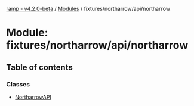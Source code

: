 [ramp - v4.2.0-beta](../README.md) / [Modules](../modules.md) / fixtures/northarrow/api/northarrow

# Module: fixtures/northarrow/api/northarrow

## Table of contents

### Classes

- [NortharrowAPI](../classes/fixtures_northarrow_api_northarrow.NortharrowAPI.md)
